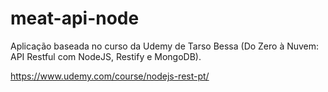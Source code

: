 # meat-api-node

Aplicação baseada no curso da Udemy de Tarso Bessa (Do Zero à Nuvem: API Restful com NodeJS, Restify e MongoDB).

https://www.udemy.com/course/nodejs-rest-pt/
